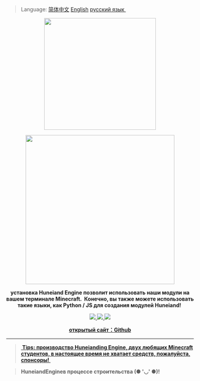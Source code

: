 >Language: <a href=https://github.com/AirXTeam/HuneiandEngine/blob/main/README.md>简体中文</a> <a href=https://github.com/AirXTeam/HuneiandEngine/blob/main/EnREADME.md>English</a> <a href=https://github.com/AirXTeam/HuneiandEngine/blob/main/RuREADME.md>русский язык </a><br>
<p align="center">
	<img src="http://res1-home.sikomc.xyz/hun4.png" style="width: 300px"></img>
</p>
<p align="center" style="font-size:12px">
	<img src="http://res1.sikomc.xyz/title%28small%29.png" style="width: 400px"></img>
</p>
<p align="center">
	<strong>установка Huneiand Engine позволит использовать наши модули на вашем терминале Minecraft.  Конечно, вы также можете использовать такие языки, как Python / JS для создания модулей Huneiand! </strong>
</p>
<p align="center">
	<a target="_blank" href="https://github.com/AirXTeam/HuneiandEngine/blob/main/LICENSE">
		<img src="https://img.shields.io/badge/license-Apache%202.0-yellow.svg" ></img>
	</a>
	<a target="_blank" href="https://www.oracle.com/technetwork/java/javase/downloads/index.html">
		<img src="https://img.shields.io/badge/JDK-1.8+-red.svg" ></img>
	<a target="_blank" href="https://www.python.org">
		<img src="https://img.shields.io/badge/Python-3.X-blue.svg" ></img>
</p>
<p align="center">
	<strong>открытый сайт：<a target="_blank" href='https://github.com/AirXTeam/HuneiandEngine'>Github</a>
</p>
	
----

><a href=https://afdian.net/@fsf66> Tips: производство Huneianding Engine, двух любящих Minecraft студентов, в настоящее время не хватает средств, пожалуйста, спонсоры! </a><br>

>HuneiandEngineв процессе строительства (● '◡' ●)!

